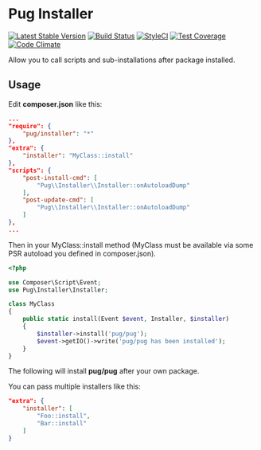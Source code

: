 # Pug Installer
[![Latest Stable Version](https://poser.pugx.org/pug/installer/v/stable.png)](https://packagist.org/packages/pug/installer)
[![Build Status](https://travis-ci.org/pug-php/installer.svg?branch=master)](https://travis-ci.org/pug-php/installer)
[![StyleCI](https://styleci.io/repos/97131673/shield?style=flat)](https://styleci.io/repos/97131673)
[![Test Coverage](https://codeclimate.com/github/pug-php/installer/badges/coverage.svg)](https://codecov.io/github/pug-php/installer?branch=master)
[![Code Climate](https://codeclimate.com/github/pug-php/installer/badges/gpa.svg)](https://codeclimate.com/github/pug-php/installer)

Allow you to call scripts and sub-installations after package installed.

## Usage

Edit **composer.json** like this:

```json
...
"require": {
    "pug/installer": "*"
},
"extra": {
    "installer": "MyClass::install"
},
"scripts": {
    "post-install-cmd": [
        "Pug\\Installer\\Installer::onAutoloadDump"
    ],
    "post-update-cmd": [
        "Pug\\Installer\\Installer::onAutoloadDump"
    ]
},
...
```

Then in your MyClass::install method (MyClass must be available via some PSR autoload you defined in composer.json).

```php
<?php

use Composer\Script\Event;
use Pug\Installer\Installer;

class MyClass
{
    public static install(Event $event, Installer, $installer)
    {
        $installer->install('pug/pug');
        $event->getIO()->write('pug/pug has been installed');
    }
}
```

The following will install **pug/pug** after your own package.

You can pass multiple installers like this:

```json
"extra": {
    "installer": [
        "Foo::install",
        "Bar::install"
    ]
}
```